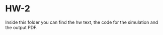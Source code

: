 # HW-2

Inside this folder you can find the hw text, the code for the simulation and the output PDF.
